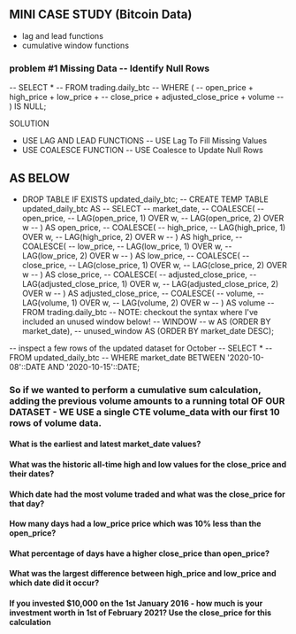 ## MINI CASE STUDY (Bitcoin Data)
- lag and lead functions 
- cumulative window functions

### problem #1 Missing Data --  Identify Null Rows
-- SELECT *
-- FROM trading.daily_btc
-- WHERE (
--  open_price + high_price + low_price +
--  close_price + adjusted_close_price + volume
-- ) IS NULL;

SOLUTION 
- USE LAG AND LEAD FUNCTIONS -- USE Lag To Fill Missing Values
- USE COALESCE FUNCTION -- USE Coalesce to Update Null Rows
## AS BELOW
- DROP TABLE IF EXISTS updated_daily_btc;
-- CREATE TEMP TABLE updated_daily_btc AS
-- SELECT
--   market_date,
--  COALESCE(
--    open_price,
--    LAG(open_price, 1) OVER w,
--    LAG(open_price, 2) OVER w
--   ) AS open_price,
--  COALESCE(
--    high_price,
--    LAG(high_price, 1) OVER w,
--    LAG(high_price, 2) OVER w
--  ) AS high_price,
--  COALESCE(
 --   low_price,
--    LAG(low_price, 1) OVER w,
--    LAG(low_price, 2) OVER w
--  ) AS low_price,
--  COALESCE(
--    close_price,
--    LAG(close_price, 1) OVER w,
--    LAG(close_price, 2) OVER w
--  ) AS close_price,
--  COALESCE(
--    adjusted_close_price,
--    LAG(adjusted_close_price, 1) OVER w,
--    LAG(adjusted_close_price, 2) OVER w
--  ) AS adjusted_close_price,
--  COALESCE(
--    volume,
--    LAG(volume, 1) OVER w,
--    LAG(volume, 2) OVER w
--  ) AS volume
--FROM trading.daily_btc
-- NOTE: checkout the syntax where I've included an unused window below!
-- WINDOW
--  w AS (ORDER BY market_date),
 -- unused_window AS (ORDER BY market_date DESC);

-- inspect a few rows of the updated dataset for October
-- SELECT *
--  FROM updated_daily_btc
-- WHERE market_date BETWEEN '2020-10-08'::DATE AND '2020-10-15'::DATE;

### So if we wanted to perform a cumulative sum calculation, adding the previous volume amounts to a running total OF OUR DATASET  - WE USE a single CTE volume_data with our first 10 rows of volume data.




#### What is the earliest and latest market_date values?
#### What was the historic all-time high and low values for the close_price and their dates?
#### Which date had the most volume traded and what was the close_price for that day?
#### How many days had a low_price price which was 10% less than the open_price?
#### What percentage of days have a higher close_price than open_price?
#### What was the largest difference between high_price and low_price and which date did it occur?
#### If you invested $10,000 on the 1st January 2016 - how much is your investment worth in 1st of February 2021? Use the close_price for this calculation
